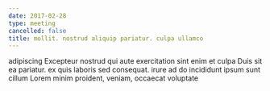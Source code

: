 ```yaml
---
date: 2017-02-28
type: meeting
cancelled: false
title: mollit. nostrud aliquip pariatur. culpa ullamco
---
```

adipiscing Excepteur nostrud qui aute exercitation sint enim et culpa Duis sit ea pariatur. ex quis laboris sed consequat. irure ad do incididunt ipsum sunt cillum Lorem minim proident, veniam, occaecat voluptate
